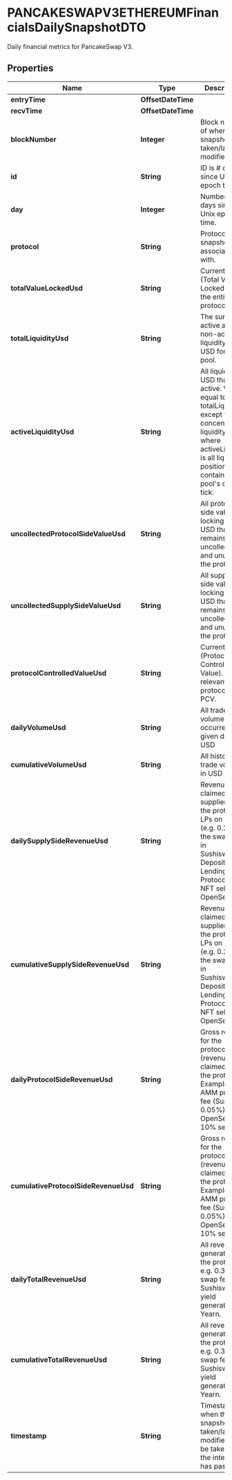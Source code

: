 

# PANCAKESWAPV3ETHEREUMFinancialsDailySnapshotDTO

Daily financial metrics for PancakeSwap V3.

## Properties

| Name | Type | Description | Notes |
|------------ | ------------- | ------------- | -------------|
|**entryTime** | **OffsetDateTime** |  |  [optional] |
|**recvTime** | **OffsetDateTime** |  |  [optional] |
|**blockNumber** | **Integer** | Block number of when this snapshot was taken/last modified.) |  [optional] |
|**id** | **String** | ID is # of days since Unix epoch time. |  [optional] |
|**day** | **Integer** | Number of days since Unix epoch time. |  [optional] |
|**protocol** | **String** | Protocol this snapshot is associated with. |  [optional] |
|**totalValueLockedUsd** | **String** | Current TVL (Total Value Locked) of the entire protocol. |  [optional] |
|**totalLiquidityUsd** | **String** | The sum of all active and non-active liquidity in USD for this pool. |  [optional] |
|**activeLiquidityUsd** | **String** | All liquidity in USD that is active. Will be equal to totalLiquidity except for in concentrated liquidity - where activeLiquidity is all liquidity positions that contain the pool&#39;s current tick. |  [optional] |
|**uncollectedProtocolSideValueUsd** | **String** | All protocol-side value locking in USD that remains uncollected and unused in the protocol. |  [optional] |
|**uncollectedSupplySideValueUsd** | **String** | All supply-side value locking in USD that remains uncollected and unused in the protocol. |  [optional] |
|**protocolControlledValueUsd** | **String** | Current PCV (Protocol Controlled Value). Only relevant for protocols with PCV. |  [optional] |
|**dailyVolumeUsd** | **String** | All trade volume occurred in a given day, in USD |  [optional] |
|**cumulativeVolumeUsd** | **String** | All historical trade volume in USD |  [optional] |
|**dailySupplySideRevenueUsd** | **String** | Revenue claimed by suppliers to the protocol. LPs on DEXs (e.g. 0.25% of the swap fee in Sushiswap). Depositors on Lending Protocols. NFT sellers on OpenSea. |  [optional] |
|**cumulativeSupplySideRevenueUsd** | **String** | Revenue claimed by suppliers to the protocol. LPs on DEXs (e.g. 0.25% of the swap fee in Sushiswap). Depositors on Lending Protocols. NFT sellers on OpenSea. |  [optional] |
|**dailyProtocolSideRevenueUsd** | **String** | Gross revenue for the protocol (revenue claimed by the protocol). Examples: AMM protocol fee (Sushi’s 0.05%). OpenSea 10% sell fee. |  [optional] |
|**cumulativeProtocolSideRevenueUsd** | **String** | Gross revenue for the protocol (revenue claimed by the protocol). Examples: AMM protocol fee (Sushi’s 0.05%). OpenSea 10% sell fee. |  [optional] |
|**dailyTotalRevenueUsd** | **String** | All revenue generated by the protocol. e.g. 0.30% of swap fee in Sushiswap, all yield generated by Yearn. |  [optional] |
|**cumulativeTotalRevenueUsd** | **String** | All revenue generated by the protocol. e.g. 0.30% of swap fee in Sushiswap, all yield generated by Yearn. |  [optional] |
|**timestamp** | **String** | Timestamp of when this snapshot was taken/last modified (May be taken after the interval has passed). |  [optional] |




